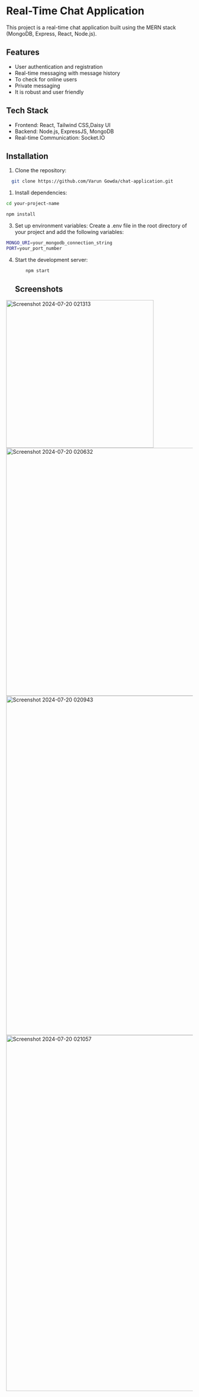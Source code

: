 
# Real-Time Chat Application

This project is a real-time chat application built using the MERN stack (MongoDB, Express, React, Node.js).


## Features

- User authentication and registration
- Real-time messaging with message history
- To check for online users
- Private messaging
- It is robust and user friendly


## Tech Stack

- Frontend: React, Tailwind CSS,Daisy UI
- Backend: Node.js, ExpressJS, MongoDB
- Real-time Communication: Socket.IO 


## Installation

1.  Clone the repository:

```bash
  git clone https://github.com/Varun Gowda/chat-application.git
```

1.  Install dependencies:

```bash
cd your-project-name   

npm install
```

3.  Set up environment variables: Create a .env file in the root directory of your project and add the following variables:
```bash
MONGO_URI=your_mongodb_connection_string
PORT=your_port_number
```
4.  Start the development server:
    ```bash
        npm start
    ```
    ## Screenshots

<img width="398" alt="Screenshot 2024-07-20 021313" src="https://github.com/user-attachments/assets/58e68c19-17fa-4629-ab45-b5fa7297a002">

<img width="668" alt="Screenshot 2024-07-20 020632" src="https://github.com/user-attachments/assets/39d5e203-076d-4de2-8f7b-f564235b41d4">

<img width="914" alt="Screenshot 2024-07-20 020943" src="https://github.com/user-attachments/assets/106537ab-c25a-4628-bad2-6e4c97748cfb">

<img width="959" alt="Screenshot 2024-07-20 021057" src="https://github.com/user-attachments/assets/52c9bce3-a082-4361-8924-ffdf0f859c22">

